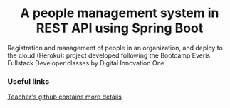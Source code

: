 <h1 align="center"> A people management system in REST API using Spring Boot</h1>

Registration and management of people in an organization, and deploy to the cloud (Heroku): project developed following the Bootcamp Everis Fullstack Developer classes by Digital Innovation One

### Useful links <br>
[Teacher's github contains more details](https://github.com/rpeleias/personapi_digital_innovation_one) <br>
